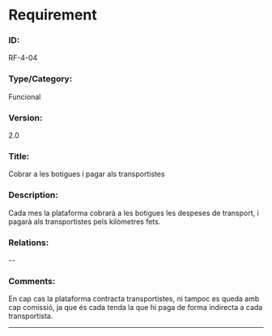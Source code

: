 # Requirement

### ID:
RF-4-04

### Type/Category:
Funcional

### Version:
2.0

### Title:
Cobrar a les botigues i pagar als transportistes

### Description:
Cada mes la plataforma cobrarà a les botigues les despeses de transport, i pagarà als transportistes pels kilòmetres fets.

### Relations:
--

### Comments:
En cap cas la plataforma contracta transportistes, ni tampoc es queda amb cap comissió, ja que és cada tenda la que hi paga de forma indirecta a cada transportista.

---